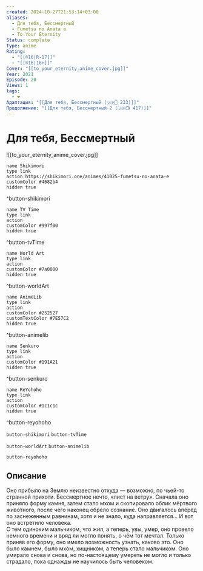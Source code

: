 ```yaml
---
created: 2024-10-27T21:53:14+03:00
aliases:
  - Для тебя, Бессмертный
  - Fumetsu no Anata e
  - To Your Eternity
Status: complete
Type: anime
Rating:
  - "[[®️16|R-17]]"
  - "[[®️16|16+]]"
Cover: "[[to_your_eternity_anime_cover.jpg]]"
Year: 2021
Episode: 20
Views: 1
tags:
  - ❤
Адаптация: "[[Для тебя, Бессмертный (🇯🇵📗 233)]]"
Продолжение: "[[Для тебя, Бессмертный 2 (🇯🇵📺 417)]]"
---
```


# Для тебя, Бессмертный

![[to_your_eternity_anime_cover.jpg]]

```button
name Shikimori
type link
action https://shikimori.one/animes/41025-fumetsu-no-anata-e
customColor #4682b4
hidden true
```
^button-shikimori

```button
name TV Time
type link
action 
customColor #997f00
hidden true
```
^button-tvTime

```button
name World Art
type link
action 
customColor #7a0000
hidden true
```
^button-worldArt

```button
name AnimeLib
type link
action 
customColor #252527
customTextColor #7E57C2
hidden true
```
^button-animelib

```button
name Senkuro
type link
action 
customColor #191A21
hidden true
```
^button-senkuro

```button
name ReYohoho
type link
action 
customColor #1c1c1c
hidden true
```
^button-reyohoho



`button-shikimori` `button-tvTime`

`button-worldArt` `button-animelib`

`button-reyohoho`

## Описание

Оно прибыло на Землю неизвестно откуда — возможно, по чьей-то странной прихоти. Бессмертное нечто, «лист на ветру». Сначала оно приняло форму камня, затем стало мхом и скопировало облик мёртвого животного, после чего наконец обрело сознание. Оно двигалось вперёд по заснеженным равнинам, хотя и не знало, куда направляется... И вот оно встретило человека.  
С тем одиноким мальчиком, что жил, а теперь, увы, умер, оно провело немного времени и вряд ли могло понять, о чём тот мечтал. Только приняв его форму, оно имело возможность узнать, каково это. Оно было камнем, было мхом, хищником, а теперь стало мальчиком. Оно умирало снова и снова, но по-настоящему умереть не могло и только страдало, пока однажды не научилось быть человеком.
